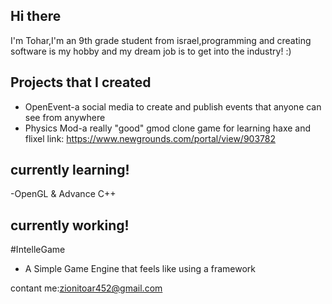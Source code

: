 ## Hi there 

I'm Tohar,I'm an 9th grade student from israel,programming and creating software is my hobby and my dream job is to get into the industry! :)

## Projects that I created

- OpenEvent-a social media to create and publish events that anyone can see from anywhere
- Physics Mod-a really "good" gmod clone game for learning haxe and flixel link: https://www.newgrounds.com/portal/view/903782

## currently learning!

-OpenGL & Advance C++

## currently working!

#IntelleGame
- A Simple Game Engine that feels like using a framework

contant me:zionitoar452@gmail.com
